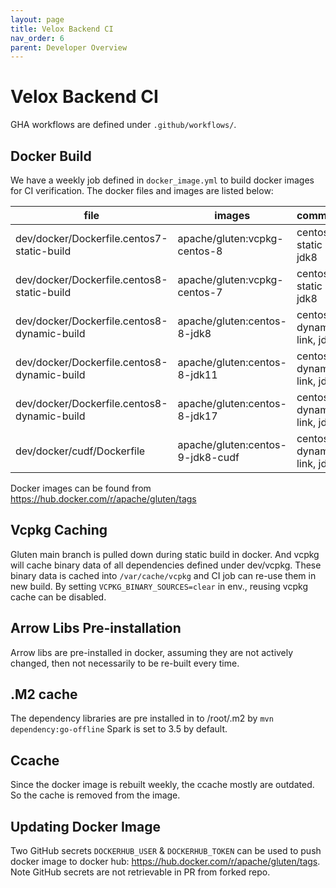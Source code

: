 ```yaml
---
layout: page
title: Velox Backend CI
nav_order: 6
parent: Developer Overview
---
```

# Velox Backend CI

GHA workflows are defined under `.github/workflows/`.

## Docker Build
We have a weekly job defined in `docker_image.yml` to build docker images for CI verification. The docker files and images are listed below:

file | images | comments
-- | -- | --
dev/docker/Dockerfile.centos7-static-build | apache/gluten:vcpkg-centos-8 | centos 7, static link, jdk8
dev/docker/Dockerfile.centos8-static-build | apache/gluten:vcpkg-centos-7 | centos 8, static link, jdk8
dev/docker/Dockerfile.centos8-dynamic-build | apache/gluten:centos-8-jdk8 | centos 8, dynamic link, jdk8
dev/docker/Dockerfile.centos8-dynamic-build | apache/gluten:centos-8-jdk11 | centos 8, dynamic link, jdk11
dev/docker/Dockerfile.centos8-dynamic-build | apache/gluten:centos-8-jdk17 | centos 8, dynamic link, jdk17
dev/docker/cudf/Dockerfile | apache/gluten:centos-9-jdk8-cudf | centos 9, dynamic link, jdk8

Docker images can be found from https://hub.docker.com/r/apache/gluten/tags

## Vcpkg Caching
Gluten main branch is pulled down during static build in docker. And vcpkg will cache binary data of all dependencies defined under dev/vcpkg.
These binary data is cached into `/var/cache/vcpkg` and CI job can re-use them in new build. By setting `VCPKG_BINARY_SOURCES=clear` in env.,
reusing vcpkg cache can be disabled.

## Arrow Libs Pre-installation
Arrow libs are pre-installed in docker, assuming they are not actively changed, then not necessarily to be re-built every time.

## .M2 cache
The dependency libraries are pre installed in to /root/.m2 by `mvn dependency:go-offline` Spark is set to 3.5 by default.

## Ccache
Since the docker image is rebuilt weekly, the ccache mostly are outdated. So the cache is removed from the image.

## Updating Docker Image
Two GitHub secrets `DOCKERHUB_USER` & `DOCKERHUB_TOKEN` can be used to push docker image to docker hub: https://hub.docker.com/r/apache/gluten/tags.
Note GitHub secrets are not retrievable in PR from forked repo.